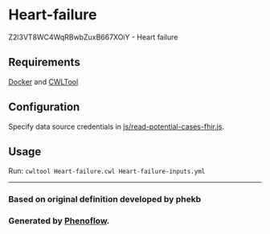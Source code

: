 # Heart-failure

Z2l3VT8WC4WqRBwbZuxB667XOiY - Heart failure

## Requirements

[Docker](https://docs.docker.com/install/) and [CWLTool](https://github.com/common-workflow-language/cwltool#install)

## Configuration

Specify data source credentials in [js/read-potential-cases-fhir.js](js/read-potential-cases-fhir.js).

## Usage

Run: `cwltool Heart-failure.cwl Heart-failure-inputs.yml`

***

### Based on original definition developed by phekb
### Generated by [Phenoflow](https://kclhi.org/phenoflow).
